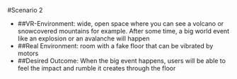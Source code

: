 #Scenario 2

- ##VR-Environment: 
wide, open space where you can see a volcano or snowcovered mountains for example. After some time, a big world event like an explosion or an avalanche will happen   
- ##Real Environment: 
room with a fake floor that can be vibrated by motors   
- ##Desired Outcome:
When the big event happens, users will be able to feel the impact and rumble it creates through the floor 
